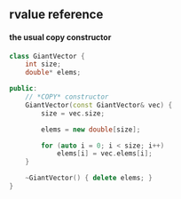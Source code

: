 <h2>rvalue reference</h2>

<h4>the usual copy constructor</h4>

```c++
class GiantVector {
	int size;
	double* elems;

public:
	// *COPY* constructor
	GiantVector(const GiantVector& vec) {
		size = vec.size;

		elems = new double[size];

		for (auto i = 0; i < size; i++)
			elems[i] = vec.elems[i];
	}

	~GiantVector() { delete elems; }
}
```

<aside class="notes">
</aside>
